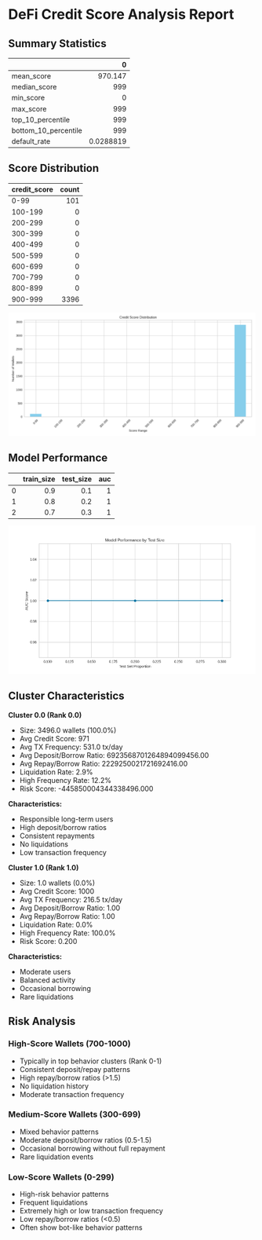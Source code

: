 # DeFi Credit Score Analysis Report

## Summary Statistics
|                      |           0 |
|:---------------------|------------:|
| mean_score           | 970.147     |
| median_score         | 999         |
| min_score            |   0         |
| max_score            | 999         |
| top_10_percentile    | 999         |
| bottom_10_percentile | 999         |
| default_rate         |   0.0288819 |

## Score Distribution
| credit_score   |   count |
|:---------------|--------:|
| 0-99           |     101 |
| 100-199        |       0 |
| 200-299        |       0 |
| 300-399        |       0 |
| 400-499        |       0 |
| 500-599        |       0 |
| 600-699        |       0 |
| 700-799        |       0 |
| 800-899        |       0 |
| 900-999        |    3396 |
![Score Distribution](score_distribution.png)

## Model Performance
|    |   train_size |   test_size |   auc |
|---:|-------------:|------------:|------:|
|  0 |          0.9 |         0.1 |     1 |
|  1 |          0.8 |         0.2 |     1 |
|  2 |          0.7 |         0.3 |     1 |
![Backtest Performance](backtest_performance.png)

## Cluster Characteristics
**Cluster 0.0 (Rank 0.0)**
- Size: 3496.0 wallets (100.0%)
- Avg Credit Score: 971
- Avg TX Frequency: 531.0 tx/day
- Avg Deposit/Borrow Ratio: 6923568701264894099456.00
- Avg Repay/Borrow Ratio: 2229250021721692416.00
- Liquidation Rate: 2.9%
- High Frequency Rate: 12.2%
- Risk Score: -445850004344338496.000

**Characteristics:**
- Responsible long-term users
- High deposit/borrow ratios
- Consistent repayments
- No liquidations
- Low transaction frequency

**Cluster 1.0 (Rank 1.0)**
- Size: 1.0 wallets (0.0%)
- Avg Credit Score: 1000
- Avg TX Frequency: 216.5 tx/day
- Avg Deposit/Borrow Ratio: 1.00
- Avg Repay/Borrow Ratio: 1.00
- Liquidation Rate: 0.0%
- High Frequency Rate: 100.0%
- Risk Score: 0.200

**Characteristics:**
- Moderate users
- Balanced activity
- Occasional borrowing
- Rare liquidations

## Risk Analysis
### High-Score Wallets (700-1000)
- Typically in top behavior clusters (Rank 0-1)
- Consistent deposit/repay patterns
- High repay/borrow ratios (>1.5)
- No liquidation history
- Moderate transaction frequency

### Medium-Score Wallets (300-699)
- Mixed behavior patterns
- Moderate deposit/borrow ratios (0.5-1.5)
- Occasional borrowing without full repayment
- Rare liquidation events

### Low-Score Wallets (0-299)
- High-risk behavior patterns
- Frequent liquidations
- Extremely high or low transaction frequency
- Low repay/borrow ratios (<0.5)
- Often show bot-like behavior patterns
